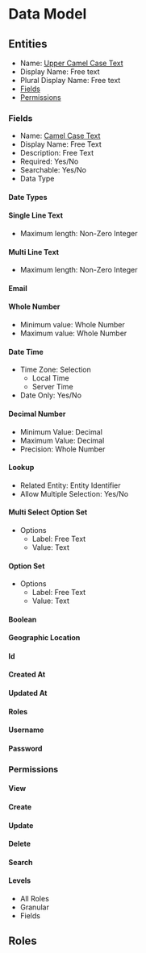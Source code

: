 # Data Model

## Entities

- Name: [Upper Camel Case Text](https://en.wikipedia.org/wiki/Camel_case)
- Display Name: Free text
- Plural Display Name: Free text
- [Fields](#Fields)
- [Permissions](#Permissions)

### Fields

- Name: [Camel Case Text](https://en.wikipedia.org/wiki/Camel_case)
- Display Name: Free Text
- Description: Free Text
- Required: Yes/No
- Searchable: Yes/No
- Data Type

#### Date Types

#### Single Line Text

- Maximum length: Non-Zero Integer

#### Multi Line Text

- Maximum length: Non-Zero Integer

#### Email

#### Whole Number

- Minimum value: Whole Number
- Maximum value: Whole Number

#### Date Time

- Time Zone: Selection
  - Local Time
  - Server Time
- Date Only: Yes/No

#### Decimal Number

- Minimum Value: Decimal
- Maximum Value: Decimal
- Precision: Whole Number

#### Lookup

- Related Entity: Entity Identifier
- Allow Multiple Selection: Yes/No

#### Multi Select Option Set

- Options
  - Label: Free Text
  - Value: Text

#### Option Set

- Options
  - Label: Free Text
  - Value: Text

#### Boolean

#### Geographic Location

#### Id

#### Created At

#### Updated At

#### Roles

#### Username

#### Password

### Permissions

#### View

#### Create

#### Update

#### Delete

#### Search

#### Levels

- All Roles
- Granular
- Fields

## Roles
